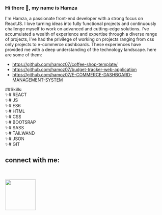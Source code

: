 ### Hi there 👋, my name is Hamza

 I'm Hamza, a passionate front-end developer with a strong focus on ReactJS. I love turning ideas into fully functional projects and continuously challenge myself to work on advanced and cutting-edge solutions. I've accumulated a wealth of experience and expertise through a diverse range of projects, I've had the privilege of working on projects ranging from css only projects to e-commerce dashboards. These experiences have provided me with a deep understanding of the technology landscape. here are some of them:

* https://github.com/hamoz07/coffee-shop-template/
* https://github.com/hamoz07/budget-tracker-web-application
* https://github.com/hamoz07/E-COMMERCE-DASHBOARD-MANAGEMENT-SYSTEM

##Skills:
<br>
✨# REACT
<br>
✨# JS
<br>
✨# ES6
<br>
✨# HTML 
<br>
✨# CSS 
<br>
✨# BOOTSRAP 
<br>
✨# SASS 
<br>
✨# TAILWAND 
<br>
✨# JSON 
<br>
✨# GIT 
<br>

## connect with me:
<br>
<br>
<a href="https://linkedin.com/in/hamza-ramadan">
<img src="https://raw.githubusercontent.com/rahuldkjain/github-profile-readme-generator/master/src/images/icons/Social/linked-in-alt.svg" width="100px" >
</a>



